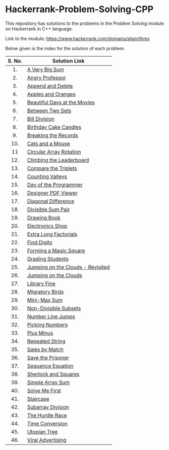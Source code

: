 # Hackerrank-Problem-Solving-CPP
This repository has solutions to the problems in the Problem Solving module on Hackerrank in C++ language.

Link to the module: https://www.hackerrank.com/domains/algorithms

Below given is the index for the solution of each problem.

| S. No.  | Solution Link |
|:---------------:|---------------|
|1.| [A Very Big Sum](https://github.com/niharika1102/Hackerrank-Problem-Solving-CPP/blob/main/A%20Very%20Big%20Sum.cpp)  |
|2.|[Angry Professor](https://github.com/niharika1102/Hackerrank-Problem-Solving-CPP/blob/main/Angry%20Professor.cpp)|
|3.|[Append and Delete](https://github.com/niharika1102/Hackerrank-Problem-Solving-CPP/blob/main/Append%20and%20Delete.cpp)|
|4.| [Apples and Oranges](https://github.com/niharika1102/Hackerrank-Problem-Solving-CPP/blob/main/Apple%20and%20Orange.cpp)  |
|5.|[Beautiful Days at the Movies](https://github.com/niharika1102/Hackerrank-Problem-Solving-CPP/blob/main/Beautiful%20Days%20at%20the%20Movies.cpp)|
|6.| [Between Two Sets](https://github.com/niharika1102/Hackerrank-Problem-Solving-CPP/blob/main/Between%20Two%20Sets.cpp)|
|7.|[Bill Division](https://github.com/niharika1102/Hackerrank-Problem-Solving-CPP/blob/main/Bill%20Division.cpp)|
|8.| [Birthday Cake Candles](https://github.com/niharika1102/Hackerrank-Problem-Solving-CPP/blob/main/Birthday%20Cake%20Candles.cpp)|
|9.|[Breaking the Records](https://github.com/niharika1102/Hackerrank-Problem-Solving-CPP/blob/main/Breaking%20the%20Records.cpp)|
|10.|[Cats and a Mouse](https://github.com/niharika1102/Hackerrank-Problem-Solving-CPP/blob/main/Cats%20and%20a%20Mouse.cpp)|
|11|[Circular Array Rotation](https://github.com/niharika1102/Hackerrank-Problem-Solving-CPP/blob/main/Circular%20Array%20Rotation.cpp)|
|12.|[Climbing the Leaderboard](https://github.com/niharika1102/Hackerrank-Problem-Solving-CPP/blob/main/Climbing%20the%20Leaderboard.cpp)|
|13.|[Compare the Triplets](https://github.com/niharika1102/Hackerrank-Problem-Solving-CPP/blob/main/Compare%20the%20Triplets.cpp)|
|14.|[Counting Valleys](https://github.com/niharika1102/Hackerrank-Problem-Solving-CPP/blob/main/Counting%20Valleys.cpp)|
|15.|[Day of the Programmer](https://github.com/niharika1102/Hackerrank-Problem-Solving-CPP/blob/main/Day%20of%20the%20Programmer.cpp)|
|16.|[Designer PDF Viewer](https://github.com/niharika1102/Hackerrank-Problem-Solving-CPP/blob/main/Designer%20PDF%20Viewer.cpp)|
|17.|[Diagonal Difference](https://github.com/niharika1102/Hackerrank-Problem-Solving-CPP/blob/main/Diagonal%20Difference.cpp)|
|18.|[Divisible Sum Pair](https://github.com/niharika1102/Hackerrank-Problem-Solving-CPP/blob/main/Divisible%20Sum%20Pair.cpp)|
|19.|[Drawing Book](https://github.com/niharika1102/Hackerrank-Problem-Solving-CPP/blob/main/Drawing%20Book.cpp)|
|20.|[Electronics Shop](https://github.com/niharika1102/Hackerrank-Problem-Solving-CPP/blob/main/Electronics%20Shop.cpp)|
|21.|[Extra Long Factorials](https://github.com/niharika1102/Hackerrank-Problem-Solving-CPP/blob/main/Extra%20Long%20Factorials.cpp)|
|22.|[Find Digits](https://github.com/niharika1102/Hackerrank-Problem-Solving-CPP/blob/main/Find%20Digits.cpp)|
|23.|[Forming a Magic Square](https://github.com/niharika1102/Hackerrank-Problem-Solving-CPP/blob/main/Forming%20a%20Magic%20Square.cpp)|
|24.|[Grading Students](https://github.com/niharika1102/Hackerrank-Problem-Solving-CPP/blob/main/Grading%20Students.cpp)|
|25.|[Jumping on the Clouds - Revisited](https://github.com/niharika1102/Hackerrank-Problem-Solving-CPP/blob/main/Jumping%20on%20the%20Clouds%20-%20Revisited.cpp)|
|26.|[Jumping on the Clouds](https://github.com/niharika1102/Hackerrank-Problem-Solving-CPP/blob/main/Jumping%20on%20the%20Clouds.cpp)|
|27.|[Library Fine](https://github.com/niharika1102/Hackerrank-Problem-Solving-CPP/blob/main/Library%20Fine.cpp)|
|28.|[Migratory Birds](https://github.com/niharika1102/Hackerrank-Problem-Solving-CPP/blob/main/Migratory%20Birds.cpp)|
|29.|[Mini-Max Sum](https://github.com/niharika1102/Hackerrank-Problem-Solving-CPP/blob/main/Mini-Max%20Sum.cpp)|
|30.|[Non-Divisible Subsets](https://github.com/niharika1102/Hackerrank-Problem-Solving-CPP/blob/main/Non-Divisible%20Subsets.cpp)|
|31.|[Number Line Jumps](https://github.com/niharika1102/Hackerrank-Problem-Solving-CPP/blob/main/Number%20Line%20Jumps.cpp)|
|32.|[Picking Numbers](https://github.com/niharika1102/Hackerrank-Problem-Solving-CPP/blob/main/Picking%20Numbers.cpp)|
|33.|[Plus Minus](https://github.com/niharika1102/Hackerrank-Problem-Solving-CPP/blob/main/Plus%20Minus.cpp)|
|34.|[Repeated String](https://github.com/niharika1102/Hackerrank-Problem-Solving-CPP/blob/main/Repeated%20String.cpp)|
|35.|[Sales by Match](https://github.com/niharika1102/Hackerrank-Problem-Solving-CPP/blob/main/Sales%20By%20Match.cpp)|
|36.|[Save the Prisoner](https://github.com/niharika1102/Hackerrank-Problem-Solving-CPP/blob/main/Save%20The%20Prisoner.cpp)|
|37.|[Sequence Equation](https://github.com/niharika1102/Hackerrank-Problem-Solving-CPP/blob/main/Sequence%20Equation.cpp)|
|38.|[Sherlock and Squares](https://github.com/niharika1102/Hackerrank-Problem-Solving-CPP/blob/main/Sherlock%20and%20Squares.cpp)|
|39.|[Simple Array Sum](https://github.com/niharika1102/Hackerrank-Problem-Solving-CPP/blob/main/Simple%20Array%20Sum.cpp)|
|40.|[Solve Me First](https://github.com/niharika1102/Hackerrank-Problem-Solving-CPP/blob/main/Solve%20Me%20First.cpp)|
|41.|[Staircase](https://github.com/niharika1102/Hackerrank-Problem-Solving-CPP/blob/main/Staircase.cpp)|
|42.|[Subarray Division](https://github.com/niharika1102/Hackerrank-Problem-Solving-CPP/blob/main/Subarray%20Division.cpp)|
|43.|[The Hurdle Race](https://github.com/niharika1102/Hackerrank-Problem-Solving-CPP/blob/main/The%20Hurdle%20Race.cpp)|
|44.|[Time Conversion](https://github.com/niharika1102/Hackerrank-Problem-Solving-CPP/blob/main/Time%20Conversion.cpp)|
|45.|[Utopian Tree](https://github.com/niharika1102/Hackerrank-Problem-Solving-CPP/blob/main/Utopian%20Tree.cpp)|
|46.|[Viral Advertising](https://github.com/niharika1102/Hackerrank-Problem-Solving-CPP/blob/main/Viral%20Advertising.cpp)|
